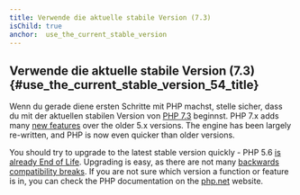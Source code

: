```yaml
---
title: Verwende die aktuelle stabile Version (7.3)
isChild: true
anchor:  use_the_current_stable_version
---
```


## Verwende die aktuelle stabile Version (7.3) {#use_the_current_stable_version_54_title}

Wenn du gerade diene ersten Schritte mit PHP machst, stelle sicher, dass du mit der aktuellen stabilen Version von [PHP 7.3][php-release] beginnst.
PHP 7.x adds many [new features](#language_highlights) over the older 5.x versions. The engine has been largely re-written, and PHP is now even quicker than older versions.

You should try to upgrade to the latest stable version quickly - PHP 5.6 [is already End of Life](http://php.net/supported-versions.php).  Upgrading is easy, as there are not many [backwards compatibility breaks][php73-bc]. If you are not sure which version a function or feature is in, you can check the PHP documentation on the [php.net][php-docs] website.

[php-release]: http://php.net/downloads.php
[php-docs]: http://php.net/manual/
[php73-bc]: http://php.net/manual/migration73.incompatible.php
